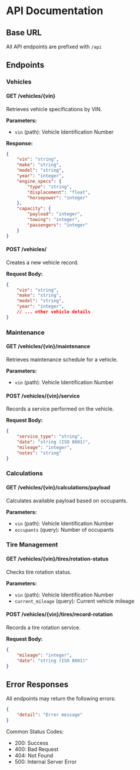 # API Documentation

## Base URL
All API endpoints are prefixed with `/api`

## Endpoints

### Vehicles

#### GET /vehicles/{vin}
Retrieves vehicle specifications by VIN.

**Parameters:**
- `vin` (path): Vehicle Identification Number

**Response:**
```json
{
    "vin": "string",
    "make": "string",
    "model": "string",
    "year": "integer",
    "engine_specs": {
        "type": "string",
        "displacement": "float",
        "horsepower": "integer"
    },
    "capacity": {
        "payload": "integer",
        "towing": "integer",
        "passengers": "integer"
    }
}
```

#### POST /vehicles/
Creates a new vehicle record.

**Request Body:**
```json
{
    "vin": "string",
    "make": "string",
    "model": "string",
    "year": "integer",
    // ... other vehicle details
}
```

### Maintenance

#### GET /vehicles/{vin}/maintenance
Retrieves maintenance schedule for a vehicle.

**Parameters:**
- `vin` (path): Vehicle Identification Number

#### POST /vehicles/{vin}/service
Records a service performed on the vehicle.

**Request Body:**
```json
{
    "service_type": "string",
    "date": "string (ISO 8601)",
    "mileage": "integer",
    "notes": "string"
}
```

### Calculations

#### GET /vehicles/{vin}/calculations/payload
Calculates available payload based on occupants.

**Parameters:**
- `vin` (path): Vehicle Identification Number
- `occupants` (query): Number of occupants

### Tire Management

#### GET /vehicles/{vin}/tires/rotation-status
Checks tire rotation status.

**Parameters:**
- `vin` (path): Vehicle Identification Number
- `current_mileage` (query): Current vehicle mileage

#### POST /vehicles/{vin}/tires/record-rotation
Records a tire rotation service.

**Request Body:**
```json
{
    "mileage": "integer",
    "date": "string (ISO 8601)"
}
```

## Error Responses

All endpoints may return the following errors:

```json
{
    "detail": "Error message"
}
```

Common Status Codes:
- 200: Success
- 400: Bad Request
- 404: Not Found
- 500: Internal Server Error 